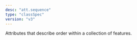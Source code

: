 ```yaml
---
desc: "att.sequence"
type: "classSpec"
version: "v3"
---
```


Attributes that describe order within a collection of features.